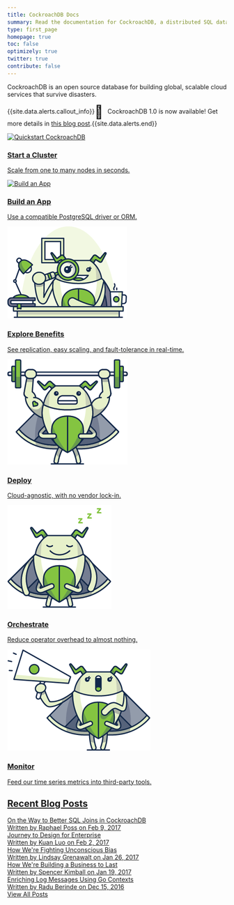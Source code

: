 ```yaml
---
title: CockroachDB Docs
summary: Read the documentation for CockroachDB, a distributed SQL database built on a transactional and strongly-consistent key-value store.
type: first_page
homepage: true
toc: false
optimizely: true
twitter: true
contribute: false
---
```


CockroachDB is an open source database for building global, scalable cloud services that survive disasters.

<style>
    #party {
        font-size: 30px;
        padding-right: 10px;
        vertical-align: -20%;
    }
</style>

{{site.data.alerts.callout_info}}<span id="party">🎉</span>CockroachDB 1.0 is now available! Get more details in <a href="https://www.cockroachlabs.com/blog/cockroachdb-1-0-release">this blog post</a>.{{site.data.alerts.end}}

<div class="row">
    <div class="col-md-4">
        <div class="roach">
            <a href="start-a-local-cluster.html">
                <img src="images/SCENE_superhero_profile_craig.png" alt="Quickstart CockroachDB"/>
                <h3>Start a Cluster</h3>
                <p>Scale from one to many nodes in seconds.</p>
            </a>
        </div>
    </div>
    <div class="col-md-4">
        <div class="roach">
            <a href="build-an-app-with-cockroachdb.html">
                <img src="images/builder_craig.png" alt="Build an App"/>
                <h3>Build an App</h3>
                <p>Use a compatible PostgreSQL driver or ORM.</p>
            </a>
        </div>
    </div>
    <div class="col-md-4">
        <div class="roach">
            <a href="demo-data-replication.html">
                <img src="images/scientist_catrina.png" alt="Examine Core Benefits"/>
                <h3>Explore Benefits</h3>
                <p>See replication, easy scaling, and fault-tolerance in real-time.</p>
            </a>
        </div>
    </div>
</div>

<div class="row">
    <div class="col-md-4">
        <div class="roach">
            <a href="cloud-deployment.html">
                <img src="images/craig_crossfit.png" alt="Deploy CockroachDB in the Cloud"/>
                <h3>Deploy</h3>
                <p>Cloud-agnostic, with no vendor lock-in.</p>
            </a>
        </div>
    </div>
    <div class="col-md-4">
        <div class="roach">
            <a href="orchestration.html">
                <img src="images/sleeping_craig.png" alt="Orchestrate CockroachDB"/>
                <h3>Orchestrate</h3>
                <p>Reduce operator overhead to almost nothing.</p>
            </a>
        </div>
    </div>
    <div class="col-md-4">
        <div class="roach">
            <a href="monitor-cockroachdb-with-prometheus.html">
                <img src="images/announcement_catrina.png" alt="Monitor with Third-Party Tools"/>
                <h3>Monitor</h3>
                <p>Feed our time series metrics into third-party tools.</p>
            </a>
        </div>
    </div>
</div>

## [Recent Blog Posts](https://www.cockroachlabs.com/blog/)

<div class="row">
    <div class="col-xs-12">
        <a href="https://www.cockroachlabs.com/blog/better-sql-joins-in-cockroachdb/">
        <div class="blog-post">
            <div class="blog-title">On the Way to Better SQL Joins in CockroachDB</div>
            <div class="blog-meta">Written by <span class="meta-emphasis">Raphael Poss</span> on <span class="meta-emphasis">Feb 9, 2017</span></div>
        </div>
        </a>
    </div>
</div>
<div class="row">
    <div class="col-xs-12">
        <a href="https://www.cockroachlabs.com/blog/journey-to-design-for-enterprise/">
        <div class="blog-post">
            <div class="blog-title">Journey to Design for Enterprise</div>
            <div class="blog-meta">Written by <span class="meta-emphasis">Kuan Luo</span> on <span class="meta-emphasis">Feb 2, 2017</span></div>
        </div>
        </a>
    </div>
</div>
<div class="row">
    <div class="col-xs-12">
        <a href="https://www.cockroachlabs.com/blog/fighting-unconscious-bias-cockroach-labs/">
        <div class="blog-post">
            <div class="blog-title">How We're Fighting Unconscious Bias</div>
            <div class="blog-meta">Written by <span class="meta-emphasis">Lindsay Grenawalt</span> on <span class="meta-emphasis">Jan 26, 2017</span></div>
        </div>
        </a>
    </div>
</div>
<div class="row">
    <div class="col-xs-12">
        <a href="https://www.cockroachlabs.com/blog/how-were-building-a-business-to-last/">
        <div class="blog-post">
            <div class="blog-title">How We're Building a Business to Last</div>
            <div class="blog-meta">Written by <span class="meta-emphasis">Spencer Kimball</span> on <span class="meta-emphasis">Jan 19, 2017</span></div>
        </div>
        </a>
    </div>
</div>
<div class="row">
    <div class="col-xs-12">
        <a href="https://www.cockroachlabs.com/blog/enriching-log-messages-using-go-contexts/">
        <div class="blog-post last-entry">
            <div class="blog-title">Enriching Log Messages Using Go Contexts</div>
            <div class="blog-meta">Written by <span class="meta-emphasis">Radu Berinde</span> on <span class="meta-emphasis">Dec 15, 2016</span></div>
        </div>
        </a>
    </div>
</div>
<div class="row">
    <div class="col-xs-12">
        <div class="view-blog"><a href="https://www.cockroachlabs.com/blog">View All Posts</a></div>
    </div>
</div>
